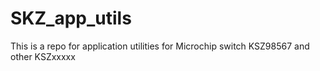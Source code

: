 # SKZ_app_utils
This is a repo for application utilities for Microchip switch KSZ98567 and other KSZxxxxx
